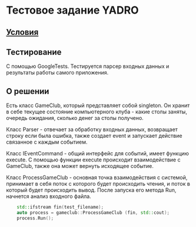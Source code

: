 # Тестовое задание YADRO

## [Условия](test_task.pdf)

## Тестирование
С помощью GoogleTests.
Тестируется парсер входных данных и результаты работы самого приложения.

## О решении
Есть класс GameClub, который представляет собой singleton.
Он хранит в себе текущее состояние компьютерного клуба - какие столы заняты, очередь ожидания, сколько денег за столы получено.

Класс Parser - отвечает за обработку входных данных, возвращает строку если была ошибка, также создает event и запускает действие связанное с каждым событием.

Класс IEventCommand - общий интерфейс для событий, имеет функцию execute.
С помощью функции execute происходит взаимодействие с GameClub, также она может вернуть исходящее событие.

Класс ProcessGameClub - основная точка взаимодействия с системой, принимает в себя поток с которого будет происходить чтения, и поток в который будет происходить вывод.
После запуска его метода Run, начнется анализ входного файла.
```c++
    std::ifstream fin(test_filename);
    auto process = gameclub::ProcessGameClub (fin, std::cout);
    process.Run();
```